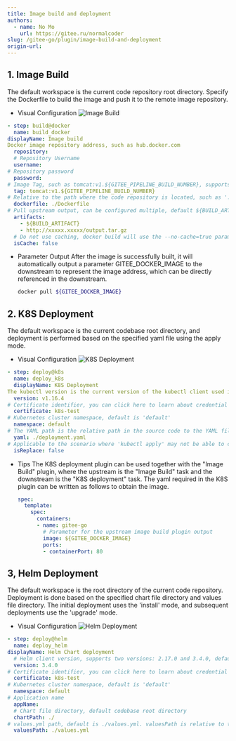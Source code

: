 ```yaml
---
title: Image build and deployment
authors:
  - name: No Mo
    url: https://gitee.ru/normalcoder
slug: /gitee-go/plugin/image-build-and-deployment
origin-url: 
---
```


## 1. Image Build

The default workspace is the current code repository root directory. Specify the Dockerfile to build the image and push it to the remote image repository.

- Visual Configuration
![Image Build](https://images.gitee.ru/uploads/images/2021/1223/161518_fbc81757_5192864.png)

```yml
- step: build@docker
  name: build_docker
displayName: Image build
Docker image repository address, such as hub.docker.com
  repository: 
  # Repository Username
  username:
# Repository password
  password:
# Image Tag, such as tomcat:v1.${GITEE_PIPELINE_BUILD_NUMBER}, supports system parameters or pipeline custom parameters, understand system parameters (https://gitee.ru/help/articles/4358#article-header9)
  tag: tomcat:v1.${GITEE_PIPELINE_BUILD_NUMBER}
# Relative to the path where the code repository is located, such as './Dockerfile'
  dockerfile: ./Dockerfile
# Pull upstream output, can be configured multiple, default ${BUILD_ARTIFACT}. Supports system parameters and direct input of an output address
  artifacts:
    - ${BUILD_ARTIFACT}
    - http://xxxxx.xxxxx/output.tar.gz
  # Do not use caching, docker build will use the --no-cache=true parameter for image construction.
  isCache: false
```

- Parameter Output
After the image is successfully built, it will automatically output a parameter GITEE_DOCKER_IMAGE to the downstream to represent the image address, which can be directly referenced in the downstream.

    ```bash
    docker pull ${GITEE_DOCKER_IMAGE}
    ```

## 2. K8S Deployment

The default workspace is the current codebase root directory, and deployment is performed based on the specified yaml file using the apply mode.

- Visual Configuration
![K8S Deployment](https://images.gitee.ru/uploads/images/2021/1223/172207_4bf97ccc_5192864.png )

```yml
- step: deploy@k8s
  name: deploy_k8s
  displayName: K8S Deployment
The kubectl version is the current version of the kubectl client used in this step. Please choose the version that is compatible with the cluster, the default version is v1.16.4.
  version: v1.16.4
# Certificate identifier, you can click here to learn about credential management (http://https://gitee.ru/help/articles/4377)
  certificate: k8s-test
# Kubernetes cluster namespace, default is 'default'
  namespace: default
# The YAML path is the relative path in the source code to the YAML file or directory that needs to be deployed. For example: 'manifests'
  yaml: ./deployment.yaml
# Applicable to the scenario where 'kubectl apply' may not be able to calculate the diff correctly and update the application when using 'kubectl install' for the initial deployment. The 'replace' mode only supports Kubernetes clusters with certificate import.
  isReplace: false
```

- Tips
The K8S deployment plugin can be used together with the "Image Build" plugin, where the upstream is the "Image Build" task and the downstream is the "K8S deployment" task. The yaml required in the K8S plugin can be written as follows to obtain the image.

    ```yaml
    spec:
      template:
        spec:
          containers:
          - name: gitee-go
            # Parameter for the upstream image build plugin output
            image: ${GITEE_DOCKER_IMAGE}
            ports:
            - containerPort: 80
    ```

## 3, Helm Deployment

The default workspace is the root directory of the current code repository. Deployment is done based on the specified chart file directory and values file directory. The initial deployment uses the 'install' mode, and subsequent deployments use the 'upgrade' mode.

- Visual Configuration
![Helm Deployment](https://images.gitee.ru/uploads/images/2021/1223/172809_294e30fc_5192864.png)

```yml
- step: deploy@helm
  name: deploy_helm
displayName: Helm Chart deployment
  # Helm client version, supports two versions: 2.17.0 and 3.4.0, default value is 3.4.0
  version: 3.4.0
# Certificate identifier, you can click here to learn about credential management (http://https://gitee.ru/help/articles/4377)
  certificate: k8s-test
# Kubernetes cluster namespace, default is 'default'
  namespace: default
# Application name
  appName:
  # Chart file directory, default codebase root directory
  chartPath: ./
# values.yml path, default is ./values.yml. valuesPath is relative to the chart package directory, not the code repository directory
  valuesPath: ./values.yml
```